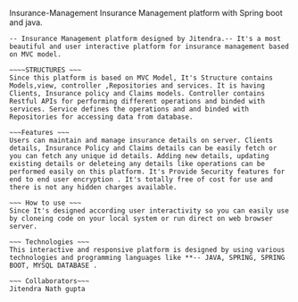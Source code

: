 Insurance-Management
Insurance Management platform with Spring boot and java.

~~~ DESCRIPTION ~~~
-- Insurance Management platform designed by Jitendra.-- It's a most beautiful and user interactive platform for insurance management based on MVC model.

~~~~STRUCTURES ~~~
Since this platform is based on MVC Model, It's Structure contains Models,view, controller ,Repositories and services. It is having Clients, Insurance policy and Claims models. Controller contains Restful APIs for performing different operations and binded with services. Service defines the operations and and binded with Repositories for accessing data from database.

~~~Features ~~~
Users can maintain and manage insurance details on server. Clients details, Insurance Policy and Claims details can be easily fetch or you can fetch any unique id details. Adding new details, updating existing details or deleteing any details like operations can be performed easily on this platform. It's Provide Security features for end to end user encryption . It's totally free of cost for use and there is not any hidden charges available.

~~~ How to use ~~~
Since It's designed according user interactivity so you can easily use by cloneing code on your local system or run direct on web browser server.

~~~ Technologies ~~~
This interactive and responsive platform is designed by using various technologies and programming languages like **-- JAVA, SPRING, SPRING BOOT, MYSQL DATABASE .

~~~ Collaborators~~~
Jitendra Nath gupta
